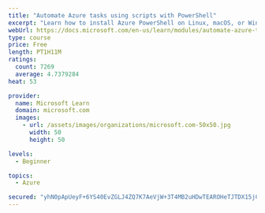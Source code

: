```yaml
---
title: "Automate Azure tasks using scripts with PowerShell"
excerpt: "Learn how to install Azure PowerShell on Linux, macOS, or Windows and then connect to Azure and manage your resources."
webUrl: https://docs.microsoft.com/en-us/learn/modules/automate-azure-tasks-with-powershell/
type: course
price: Free
length: PT1H11M
ratings:
  count: 7269
  average: 4.7379284
heat: 53

provider:
  name: Microsoft Learn
  domain: microsoft.com
  images:
    - url: /assets/images/organizations/microsoft.com-50x50.jpg
      width: 50
      height: 50

levels:
  - Beginner

topics:
  - Azure

secured: "yhN0pApUeyF+6YS40EvZGLJ4ZQ7K7AeVjW+3T4MB2uHDwTEAROHeTJTDX15jCoFiogXu25LeatNCopC3Bsv9mJnaQUry1uOL2blMyJFpP1+wMQvso+9fReNZzXTBmYWaP2VHwinwL17ju/8j4ZcM3D/KLDpPSNoUYKSqbc2QMM1LYU4ce22/jEClFslP4s+EkHBv3DQheeDjBd29KjkXmFGolhUG/48ldfguIOfMG8z6JO98+b5mfASf8XBq8lmtjCYAi3vGetiLXAufnQL1FyiAWE3aqeaN6uz6ewzJO40PQC1hr7viwxr9YCcdr1hArzWYZNeYh6JKUNrGoLOSw7uEzZKGKFoI5UtLd2dEIftNYzcF30BXw/so5CWwH4Sl1Oj9IeckdSWTG1/Rt7HBlXHFPDxCfUtSIncUiE2rLfk=;ZL8rN56a7ylfbPlcxFJ+MA=="
---
```


